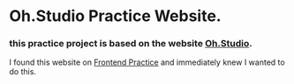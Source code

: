 # Oh.Studio Practice Website.

### this practice project is based on the website [Oh.Studio](https://oh.studio).

I found this website on [Frontend Practice](https://frontendpractice.com) and immediately knew I wanted to do this.
